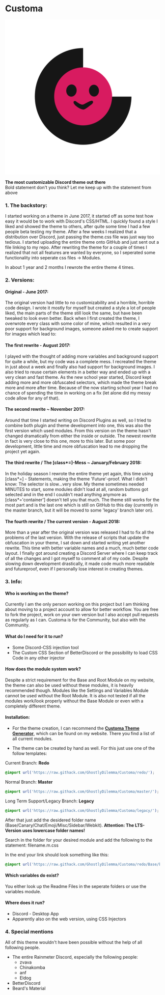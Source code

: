 # Customa

![Customa Logo](CustomaLogo.png)

**The most customizable Discord theme out there**<br/>
Bold statement don't you think? Let me keep up with the statement from above

### 1. The backstory:

I started working on a theme in June 2017, it started off as some test how easy it would be to work with Discord's CSS/HTML. I quickly found a style I liked and showed the theme to others, after quite some time I had a few people beta testing my theme. After a few weeks I realized that a distribution over Discord, just passing the theme.css file was just way too tedious. I started uploading the entire theme onto GitHub and just sent out a file linking to my repo. After rewriting the theme for a couple of times I realized that not all features are wanted by everyone, so I seperated some functionality into seperate css files -> Modules.

In about 1 year and 2 months I rewrote the entire theme 4 times.

### 2. Versions:

#### Original - June 2017:
The original version had little to no customizability and a horrible, horrible code design. I wrote it mostly for myself but created a style a lot of people liked, the main parts of the theme still look the same, but have been tweaked to look even better. Back when I first created the theme, I overwrote every class with some color of mine, which resulted in a very poor support for background images, someone asked me to create support for images which lead to:

#### The first rewrite - August 2017:
I played with the thought of adding more variables and background support for quite a while, but my code was a complete mess. I recreated the theme in just about a week and finally also had support for background images. I also tried to reuse certain elements in a better way and ended up with a very clean and fast theme. As the new school year started, Discord kept adding more and more obfuscated selectors, which made the theme break more and more after time. Because of the now starting school year I had no chance of spending the time in working on a fix (let alone did my messy code allow for any of that).

#### The second rewrite ~ November 2017:
Around that time I started writing on Discord Plugins as well, so I tried to combine both plugin and theme development into one, this was also the first version which used modules. From this version on the theme hasn't changed dramatically from either the inside or outside. The newest rewrite in fact is very close to this one, more to this later. But some poor development, little time and more obfuscation lead to me dropping the project yet again.

#### The third rewrite / The [class*=]-Mess ~ January/February 2018:
In the holiday season I rewrote the entire theme yet again, this time using [class*=] - Statements, making the theme 'Future'-proof. What I didn't know: The selector is slow...very slow. My theme sometimes needed MINUTES to start, some modules didn't load at all, random buttons got selected and in the end I couldn't read anything anymore as [class*='container'] doesn't tell you that much. The theme still works for the most part and is the last one which is still on GitHub to this day (currently in the master branch, but it will be moved to some 'legacy' branch later on). 

#### The fourth rewrite / The current version - August 2018:
More than a year after the original version was released I had to fix all the problems of the last version. With the release of scripts that update the obfuscation in your theme, I sat down and started writing yet another rewrite. This time with better variable names and a much, much better code layout. I finally got around creating a Discord Server where I can keep track of all the changes and I got myself to comment all of my code. Despite slowing down development drastically, it made code much more readable and futureproof, even if I personally lose interest in creating themes.

### 3. Info:

#### Who is working on the theme?
Currently I am the only person working on this project but I am thinking about moving to a project account to allow for better workflow. You are free to fork the project, work on your own version but I also accept pull requests as regularly as I can. Customa is for the Community, but also with the Community.

#### What do I need for it to run?
* Some Discord-CSS injection tool
* The Custom CSS Section of BetterDiscord or the possibility to load CSS Code in any other injector

#### How does the module system work?
Despite a strict requirement for the Base and Root Module on my website, the theme can also be used without these modules, it is heavily recommended though. Modules like the Settings and Variables Module cannot be used without the Root Module. It is also not tested if all the modules work/look properly without the Base Module or even with a completely different theme. 

#### Installation: 
* For the theme creation, I can recommend the **[Customa Theme Generator](https://ghostlydilemma.github.io/Discord-Tools/?gen=customaGenerator)**, which can be found on my website. There you find a list of all current modules.

* The theme can be created by hand as well. For this just use one of the follow templates:

Current Branch: **Redo**
```CSS
@import url('https://raw.githack.com/GhostlyDilemma/Customa/redo/');
```

Normal Branch: **Master**
```CSS
@import url('https://raw.githack.com/GhostlyDilemma/Customa/master/');
```

Long Term Support/Legacy Branch: **Legacy**
```CSS
@import url('https://raw.githack.com/GhostlyDilemma/Customa/legacy/');
```

After that just add the desidered folder name (Base/Canary/Chat/Emoji/Misc/Sidebar/Webkit).
**Attention: The LTS-Version uses lowercase folder names!**

Search in the folder for your desired module and add the following to the statement: filename.m.css

In the end your link should look something like this:
```CSS
@import url('https://raw.githack.com/GhostlyDilemma/Customa/redo/Base/base.m.css');
```

#### Which variables do exist?
You either look up the Readme Files in the seperate folders or use the variables module.

#### Where does it run?
* Discord - Desktop App
* Apparently also on the web version, using CSS Injectors

### 4. Special mentions
All of this theme wouldn't have been possible without the help of all following people.

* The entire Rainmeter Discord, especially the following people:
    * zvava
    * Chinakomba
    * anf
    * Eldog
* BetterDiscord
* Beard's Material     